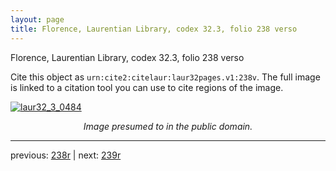 ```yaml
---
layout: page
title: Florence, Laurentian Library, codex 32.3, folio 238 verso
---
```


Florence, Laurentian Library, codex 32.3, folio 238 verso

Cite this object as `urn:cite2:citelaur:laur32pages.v1:238v`.  The full image is linked to a citation tool you can use to cite regions of the image.

[![laur32_3_0484](http://www.homermultitext.org/iipsrv?IIIF=/project/homer/pyramidal/deepzoom/citelaur/laur32imgs/v1/laur32_3_0484.tif/full/800,/0/default.jpg)](http://www.homermultitext.org/ict2/?urn=urn:cite2:citelaur:laur32imgs.v1:laur32_3_0484) 

<p style="text-align: center; font-style: italic;">Image presumed to in the public domain.</p>

---

previous: [238r](../238r/) | next: [239r](../239r/)